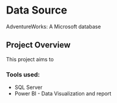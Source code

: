 # Data Source
AdventureWorks: A Microsoft database

## Project Overview
This project aims to

### Tools used:
- SQL Server
- Power BI - Data Visualization and report


